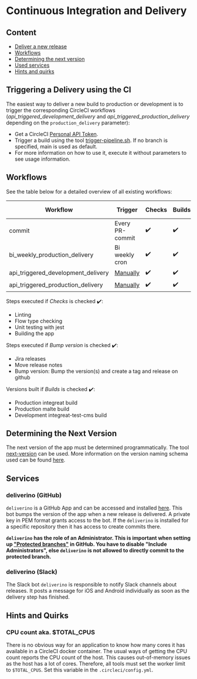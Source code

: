 # Continuous Integration and Delivery
## Content
* [Deliver a new release](#triggering-a-delivery-using-the-ci)
* [Workflows](#workflows)
* [Determining the next version](#determining-the-next-version)
* [Used services](#services)
* [Hints and quirks](#hints-and-quirks)

## Triggering a Delivery using the CI

The easiest way to deliver a new build to production or development is to trigger the corresponding CircleCI workflows
(*api_triggered_development_delivery* and *api_triggered_production_delivery* depending on the `production_delivery` parameter):

* Get a CircleCI [Personal API Token](https://circleci.com/docs/2.0/managing-pi-tokens/).
* Trigger a build using the tool [trigger-pipeline.sh](../.circleci/trigger-pipeline).
If no branch is specified, main is used as default.
* For more information on how to use it, execute it without parameters to see usage information.

## Workflows

See the table below for a detailed overview of all existing workflows:

|Workflow|Trigger|Checks|Builds|Bump version|Delivery|
|---|---|---|---|---|---|
|commit|Every PR-commit|:heavy_check_mark:|:heavy_check_mark:|:x:|Development (main only)|
|bi_weekly_production_delivery|Bi weekly cron|:heavy_check_mark:|:heavy_check_mark:|:heavy_check_mark:|Production|
|api_triggered_development_delivery|[Manually](#triggering-a-delivery-using-the-ci)|:heavy_check_mark:|:heavy_check_mark:|:x:|Development|
|api_triggered_production_delivery|[Manually](#triggering-a-delivery-using-the-ci)|:heavy_check_mark:|:heavy_check_mark:|:heavy_check_mark:|Production|

Steps executed if *Checks* is checked :heavy_check_mark::
* Linting
* Flow type checking
* Unit testing with jest
* Building the app

Steps executed if *Bump version* is checked :heavy_check_mark::
* Jira releases
* Move release notes
* Bump version: Bump the version(s) and create a tag and release on github

Versions built if *Builds* is checked :heavy_check_mark::
* Production integreat build
* Production malte build
* Development integreat-test-cms build

## Determining the Next Version

The next version of the app must be determined programmatically. The tool [next-version](../tools/next-version) can be used.
More information on the version naming schema used can be found [here](01-conventions.md#versioning).

## Services

### deliverino (GitHub)

`deliverino` is a GitHub App and can be accessed and installed [here](https://github.com/apps/deliverino). This bot bumps the version of the app when a new release is delivered.
A private key in PEM format grants access to the bot. If the `deliverino` is installed for a specific repository then it has access to create commits there.

**`deliverino` has the role of an Administrator. This is important when setting up ["Protected branches"](https://help.github.com/en/github/administering-a-repository/about-branch-restrictions) in GitHub. You have to disable "Include Administrators", else `deliverino` is not allowed to directly commit to the protected branch.**

### deliverino (Slack)

The Slack bot `deliverino` is responsible to notify Slack channels about releases. It posts a message for iOS and Android individually as soon as the delivery step has finished.

## Hints and Quirks

### CPU count aka. $TOTAL_CPUS

There is no obvious way for an application to know how many cores it has available in a CircleCI docker container. The usual ways of getting the CPU count reports the CPU count of the host. This causes out-of-memory issues as the host has a lot of cores.
Therefore, all tools must set the worker limit to `$TOTAL_CPUS`. Set this variable in the `.circleci/config.yml`.
